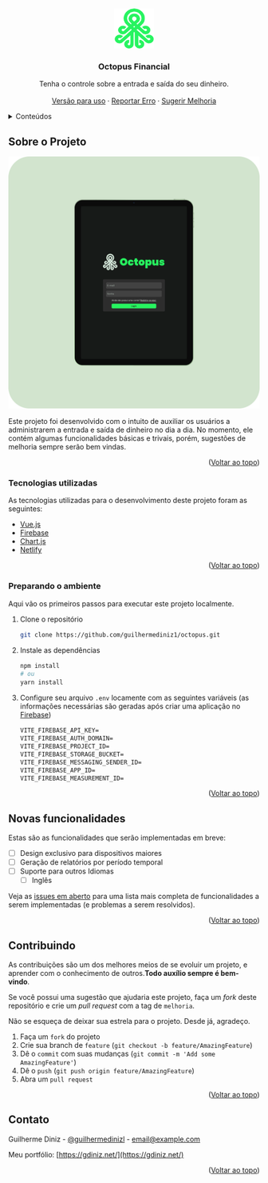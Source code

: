 <!-- Improved compatibility of Voltar ao topo link: See: https://github.com/guilhermediniz1/octopus/pull/73 -->
<a id="readme-top"></a>
<!--
*** Thanks for checking out the Best-README-Template. If you have a suggestion
*** that would make this better, please fork the repo and create a pull request
*** or simply open an issue with the tag "enhancement".
*** Don't forget to give the project a star!
*** Thanks again! Now go create something AMAZING! :D
-->



<!-- PROJECT SHIELDS -->
<!--
*** I'm using markdown "reference style" links for readability.
*** Reference links are enclosed in brackets [ ] instead of parentheses ( ).
*** See the bottom of this document for the declaration of the reference variables
*** for contributors-url, forks-url, etc. This is an optional, concise syntax you may use.
*** https://www.markdownguide.org/basic-syntax/#reference-style-links
-->



<!-- PROJECT LOGO -->
<br />
<div align="center">
  <a href="https://github.com/guilhermediniz1/octopus">
    <img src="src/assets/images/logo-octo.svg" alt="Logo" width="80" height="80">
  </a>

  <h3 align="center">Octopus Financial</h3>

  <p align="center">
    Tenha o controle sobre a entrada e saída do seu dinheiro.
    <br />
    <br />
    <a href="https://octopus-financial.netlify.app/">Versão para uso</a>
    ·
    <a href="https://github.com/guilhermediniz1/octopus/issues">Reportar Erro</a>
    ·
    <a href="https://github.com/guilhermediniz1/octopus/issues">Sugerir Melhoria</a>
  </p>
</div>


<!-- TABLE OF CONTENTS -->
<details>
  <summary>Conteúdos</summary>
  <ol>
    <li>
      <a href="#sobre-o-projeto">Sobre o Projeto</a>
      <ul>
        <li><a href="#tecnologias-utilizadas">Tecnologias Utilziadas</a></li>
      </ul>
    </li>
    <li><a href="#preparando-o-ambiente">Preparando o ambiente</a></li>
    <li><a href="#novas-funcionalidades">Novas Funcionalidades</a></li>
    <li><a href="#contribuindo">Contribuindo</a></li>
    <li><a href="#contato">Contato</a></li>
  </ol>
</details>



<!-- ABOUT THE PROJECT -->
## Sobre o Projeto

[![Tela de Autenticação][product-screenshot]](https://octopus-financial.netlify.app/)

Este projeto foi desenvolvido com o intuito de auxiliar os usuários a administrarem a entrada e saída de dinheiro no dia a dia. No momento, ele contém algumas funcionalidades básicas e trivais, porém, sugestões de melhoria sempre serão bem vindas.

<p align="right">(<a href="#readme-top">Voltar ao topo</a>)</p>



### Tecnologias utilizadas

As tecnologias utilizadas para o desenvolvimento deste projeto foram as seguintes: 

*  [Vue.js][Vue-url]
*  [Firebase][Firebase-url]
*  [Chart.js][Chart-url]
*  [Netlify][Netlify-url]


<p align="right">(<a href="#readme-top">Voltar ao topo</a>)</p>

### Preparando o ambiente

Aqui vão os primeiros passos para executar este projeto localmente.

1. Clone o repositório
   ```sh
   git clone https://github.com/guilhermediniz1/octopus.git
   ```
2. Instale as dependências
   ```sh
   npm install
   # ou
   yarn install
   ```
3. Configure seu arquivo <code>.env</code> locamente com as seguintes variáveis (as informações necessárias são geradas após criar uma aplicação no [Firebase][Firebase-console-url])
    ```
    VITE_FIREBASE_API_KEY=
    VITE_FIREBASE_AUTH_DOMAIN=
    VITE_FIREBASE_PROJECT_ID=
    VITE_FIREBASE_STORAGE_BUCKET=
    VITE_FIREBASE_MESSAGING_SENDER_ID=
    VITE_FIREBASE_APP_ID=
    VITE_FIREBASE_MEASUREMENT_ID=
    ```

<p align="right">(<a href="#readme-top">Voltar ao topo</a>)</p>


<!-- ROADMAP -->
## Novas funcionalidades
Estas são as funcionalidades que serão implementadas em breve: 

- [ ] Design exclusivo para dispositivos maiores
- [ ] Geração de relatórios por período temporal
- [ ] Suporte para outros Idiomas
    - [ ] Inglês

Veja as [issues em aberto](https://github.com/guilhermediniz1/octopus/issues) para uma lista mais completa de funcionalidades a serem implementadas (e problemas a serem resolvidos).

<p align="right">(<a href="#readme-top">Voltar ao topo</a>)</p>



<!-- CONTRIBUTING -->
## Contribuindo

As contribuições são um dos melhores meios de se evoluir um projeto, e aprender com o conhecimento de outros.**Todo auxílio sempre é bem-vindo**.

Se você possui uma sugestão que ajudaria este projeto, faça um _fork_ deste repositório e crie um _pull request_ com a tag de <code>melhoria</code>.

Não se esqueça de deixar sua estrela para o projeto. Desde já, agradeço.

1. Faça um <code>fork</code> do projeto
2. Crie sua branch de <code>feature</code> (`git checkout -b feature/AmazingFeature`)
3. Dê o <code>commit</code> com suas mudanças (`git commit -m 'Add some AmazingFeature'`)
4. Dê o `push` (`git push origin feature/AmazingFeature`)
5. Abra um `pull request`

<p align="right">(<a href="#readme-top">Voltar ao topo</a>)</p>


<!-- CONTACT -->
## Contato

Guilherme Diniz - [@guilhermedinizl](https://www.instagram.com/guilhermedinizl/) - email@example.com

Meu portfólio: [https://gdiniz.net/](https://gdiniz.net/)

<p align="right">(<a href="#readme-top">Voltar ao topo</a>)</p>

<!-- MARKDOWN LINKS & IMAGES -->
<!-- https://www.markdownguide.org/basic-syntax/#reference-style-links -->
[contributors-shield]: https://img.shields.io/github/contributors/othneildrew/Best-README-Template.svg?style=for-the-badge
[contributors-url]: https://github.com/guilhermediniz1/octopus/graphs/contributors
[forks-shield]: https://img.shields.io/github/forks/othneildrew/Best-README-Template.svg?style=for-the-badge
[forks-url]: https://github.com/guilhermediniz1/octopus/network/members
[stars-shield]: https://img.shields.io/github/stars/othneildrew/Best-README-Template.svg?style=for-the-badge
[stars-url]: https://github.com/guilhermediniz1/octopus/stargazers
[issues-shield]: https://img.shields.io/github/issues/othneildrew/Best-README-Template.svg?style=for-the-badge
[issues-url]: https://github.com/guilhermediniz1/octopus/issues
[license-shield]: https://img.shields.io/github/license/othneildrew/Best-README-Template.svg?style=for-the-badge
[license-url]: https://github.com/guilhermediniz1/octopus/blob/master/LICENSE.txt
[linkedin-shield]: https://img.shields.io/badge/-LinkedIn-black.svg?style=for-the-badge&logo=linkedin&colorB=555
[linkedin-url]: https://www.linkedin.com/in/guilhermedinizl/
[product-screenshot]: src/assets/images/ipad-login.png
[Next.js]: https://img.shields.io/badge/next.js-000000?style=for-the-badge&logo=nextdotjs&logoColor=white
[Next-url]: https://nextjs.org/
[React.js]: https://img.shields.io/badge/React-20232A?style=for-the-badge&logo=react&logoColor=61DAFB
[React-url]: https://reactjs.org/
[Vue.js]: https://img.shields.io/badge/Vue.js-35495E?style=for-the-badge&logo=vuedotjs&logoColor=4FC08D
[Vue-url]: https://vuejs.org/
[Chart-url]: https://www.chartjs.org/
[Firebase-url]: https://firebase.google.com/
[Angular.io]: https://img.shields.io/badge/Angular-DD0031?style=for-the-badge&logo=angular&logoColor=white
[Angular-url]: https://angular.io/
[Svelte.dev]: https://img.shields.io/badge/Svelte-4A4A55?style=for-the-badge&logo=svelte&logoColor=FF3E00
[Svelte-url]: https://svelte.dev/
[Laravel.com]: https://img.shields.io/badge/Laravel-FF2D20?style=for-the-badge&logo=laravel&logoColor=white
[Laravel-url]: https://laravel.com
[Bootstrap.com]: https://img.shields.io/badge/Bootstrap-563D7C?style=for-the-badge&logo=bootstrap&logoColor=white
[Bootstrap-url]: https://getbootstrap.com
[JQuery.com]: https://img.shields.io/badge/jQuery-0769AD?style=for-the-badge&logo=jquery&logoColor=white
[JQuery-url]: https://jquery.com 
[Firebase-console-url]: https://console.firebase.google.com/
[Netlify-url]: https://www.netlify.com/
